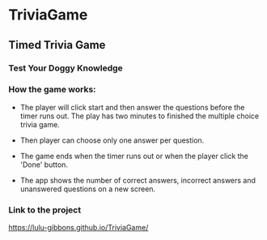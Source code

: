 # TriviaGame

## Timed Trivia Game
### Test Your Doggy Knowledge


### How the game works:

* The player will click start and then answer the questions before the timer runs out. The play has two minutes to finished the multiple choice trivia game. 

* Then player can choose only one answer per question. 

* The game ends when the timer runs out or when the player click the 'Done' button. 

* The app shows the number of correct answers, incorrect answers and unanswered questions on a new screen. 

### Link to the project
https://lulu-gibbons.github.io/TriviaGame/
